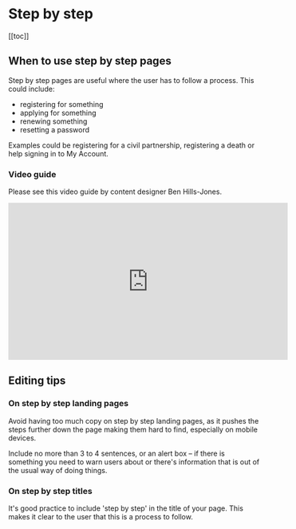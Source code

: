 # Step by step

[[toc]]

## When to use step by step pages

Step by step pages are useful where the user has to follow a process. This could include:

* registering for something
* applying for something
* renewing something
* resetting a password

Examples could be registering for a civil partnership, registering a death or help signing in to My Account.

### Video guide 

Please see this video guide by content designer Ben Hills-Jones.

<iframe width="560" height="315" src="https://www.youtube.com/embed/IhmC2BjHdps" title="YouTube video player" frameborder="0" allow="accelerometer; autoplay; clipboard-write; encrypted-media; gyroscope; picture-in-picture" allowfullscreen></iframe>


## Editing tips

### On step by step landing pages

Avoid having too much copy on step by step landing pages, as it pushes the steps further down the page making them hard to find, especially on mobile devices.

Include no more than 3 to 4 sentences, or an alert box – if there is something you need to warn users about or there's information that is out of the usual way of doing things.

### On step by step titles

It's good practice to include 'step by step' in the title of your page. This makes it clear to the user that this is a process to follow.

